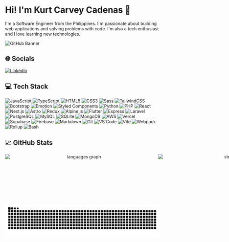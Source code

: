 # Hi! I'm Kurt Carvey Cadenas 👋

I'm a Software Engineer from the Philippines. I'm passionate about building web applications and solving problems with code. I'm also a tech enthusiast and I love learning new technologies.

![GitHub Banner](./images/banner.png)

## 🌐 Socials

[![LinkedIn](https://skillicons.dev/icons?i=linkedin)](https://linkedin.com/in/kurtcarvey-cadenas)

## 💻 Tech Stack

![JavaScript](https://skillicons.dev/icons?i=js)
![TypeScript](https://skillicons.dev/icons?i=ts)
![HTML5](https://skillicons.dev/icons?i=html)
![CSS3](https://skillicons.dev/icons?i=css)
![Sass](https://skillicons.dev/icons?i=sass)
![TailwindCSS](https://skillicons.dev/icons?i=tailwind)
![Bootstrap](https://skillicons.dev/icons?i=bootstrap)
![Emotion](https://skillicons.dev/icons?i=emotion)
![Styled Components](https://skillicons.dev/icons?i=styledcomponents)
![Python](https://skillicons.dev/icons?i=py)
![PHP](https://skillicons.dev/icons?i=php)
![React](https://skillicons.dev/icons?i=react)
![Next.js](https://skillicons.dev/icons?i=nextjs)
![Astro](https://skillicons.dev/icons?i=astro)
![Redux](https://skillicons.dev/icons?i=redux)
![Alpine.js](https://skillicons.dev/icons?i=alpinejs)
![Flutter](https://skillicons.dev/icons?i=flutter)
![Express](https://skillicons.dev/icons?i=express)
![Laravel](https://skillicons.dev/icons?i=laravel)
![PostgreSQL](https://skillicons.dev/icons?i=postgres)
![MySQL](https://skillicons.dev/icons?i=mysql)
![SQLite](https://skillicons.dev/icons?i=sqlite)
![MongoDB](https://skillicons.dev/icons?i=mongodb)
![AWS](https://skillicons.dev/icons?i=aws)
![Vercel](https://skillicons.dev/icons?i=vercel)
![Supabase](https://skillicons.dev/icons?i=supabase)
![Firebase](https://skillicons.dev/icons?i=firebase)
![Markdown](https://skillicons.dev/icons?i=md)
![Git](https://skillicons.dev/icons?i=git)
![VS Code](https://skillicons.dev/icons?i=vscode)
![Vite](https://skillicons.dev/icons?i=vite)
![Webpack](https://skillicons.dev/icons?i=webpack)
![Rollup](https://skillicons.dev/icons?i=rollup)
![Bash](https://skillicons.dev/icons?i=bash)

## 📈 GitHub Stats

<div align="center" style="display: flex;">
  <img src="https://github-readme-stats.vercel.app/api/top-langs?username=krtcrvy&locale=en&hide_title=false&layout=compact&card_width=320&langs_count=5&theme=onedark&hide_border=false&order=2" height="150" width="500" alt="languages graph"  />
  <img src="https://streak-stats.demolab.com?user=krtcrvy&locale=en&mode=daily&theme=onedark&hide_border=false&border_radius=5&order=3" height="150" width="500" alt="streak graph"  />
</div>

![Snake Animation](https://raw.githubusercontent.com/krtcrvy/krtcrvy/output/snake.svg)
